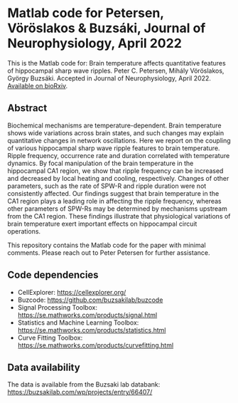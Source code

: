 # Matlab code for Petersen, Vöröslakos & Buzsáki, Journal of Neurophysiology, April 2022

This is the Matlab code for: Brain temperature affects quantitative features of hippocampal sharp wave ripples. Peter C. Petersen, Mihály Vöröslakos, György Buzsáki. Accepted in Journal of Neurophysiology,  April 2022. [Available on bioRxiv](https://www.biorxiv.org/content/10.1101/2022.01.21.477285v1).
 
## Abstract

Biochemical mechanisms are temperature-dependent. Brain temperature shows wide variations across brain states, and such changes may explain quantitative changes in network oscillations. Here we report on the coupling of various hippocampal sharp wave ripple features to brain temperature. Ripple frequency, occurrence rate and duration correlated with temperature dynamics. By focal manipulation of the brain temperature in the hippocampal CA1 region, we show that ripple frequency can be increased and decreased by local heating and cooling, respectively. Changes of other parameters, such as the rate of SPW-R and ripple duration were not consistently affected. Our findings suggest that brain temperature in the CA1 region plays a leading role in affecting the ripple frequency, whereas other parameters of SPW-Rs may be determined by mechanisms upstream from the CA1 region. These findings illustrate that physiological variations of brain temperature exert important effects on hippocampal circuit operations.

 
 This repository contains the Matlab code for the paper with minimal comments. Please reach out to Peter Petersen for further assistance. 

## Code dependencies

- CellExplorer: https://cellexplorer.org/
- Buzcode: https://github.com/buzsakilab/buzcode
- Signal Processing Toolbox: https://se.mathworks.com/products/signal.html
- Statistics and Machine Learning Toolbox: https://se.mathworks.com/products/statistics.html
- Curve Fitting Toolbox: https://se.mathworks.com/products/curvefitting.html


## Data availability

The data is available from the Buzsaki lab databank: https://buzsakilab.com/wp/projects/entry/66407/

